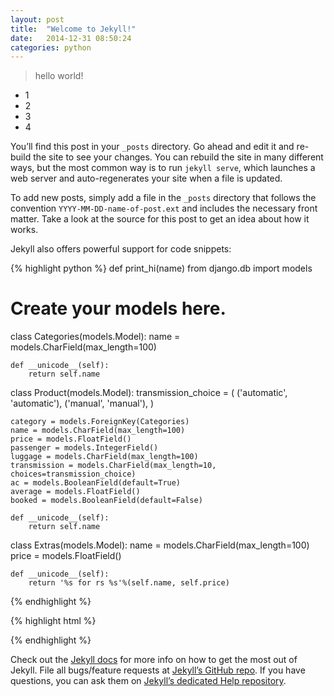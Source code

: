 ```yaml
---
layout: post
title:  "Welcome to Jekyll!"
date:   2014-12-31 08:50:24
categories: python
---
```

> hello world!

- 1
- 2
- 3
- 4

You’ll find this post in your `_posts` directory. Go ahead and edit it and re-build the site to see your changes. You can rebuild the site in many different ways, but the most common way is to run `jekyll serve`, which launches a web server and auto-regenerates your site when a file is updated.

To add new posts, simply add a file in the `_posts` directory that follows the convention `YYYY-MM-DD-name-of-post.ext` and includes the necessary front matter. Take a look at the source for this post to get an idea about how it works.

Jekyll also offers powerful support for code snippets:

{% highlight python %}
def print_hi(name)
from django.db import models

# Create your models here.

class Categories(models.Model):
    name = models.CharField(max_length=100)

    def __unicode__(self):
        return self.name

class Product(models.Model):
    transmission_choice = (
        ('automatic', 'automatic'),
        ('manual', 'manual'),
    )


    category = models.ForeignKey(Categories)
    name = models.CharField(max_length=100)
    price = models.FloatField()
    passenger = models.IntegerField()
    luggage = models.CharField(max_length=100)
    transmission = models.CharField(max_length=10, choices=transmission_choice)
    ac = models.BooleanField(default=True)
    average = models.FloatField()
    booked = models.BooleanField(default=False)

    def __unicode__(self):
        return self.name

class Extras(models.Model):
    name = models.CharField(max_length=100)
    price = models.FloatField()

    def __unicode__(self):
        return '%s for rs %s'%(self.name, self.price)
{% endhighlight %}


{% highlight html %}
<!DOCTYPE html>
<html lang="en">
<head>
    <meta charset="UTF-8">
    <title></title>
</head>
<body>
    
</body>
</html>
{% endhighlight %}

Check out the [Jekyll docs][jekyll] for more info on how to get the most out of Jekyll. File all bugs/feature requests at [Jekyll’s GitHub repo][jekyll-gh]. If you have questions, you can ask them on [Jekyll’s dedicated Help repository][jekyll-help].

[jekyll]:      http://jekyllrb.com
[jekyll-gh]:   https://github.com/jekyll/jekyll
[jekyll-help]: https://github.com/jekyll/jekyll-help
